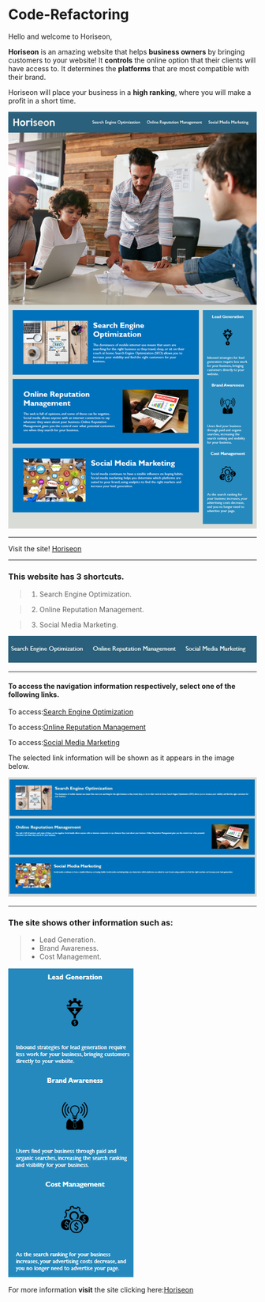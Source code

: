 # Code-Refactoring

Hello and welcome to Horiseon,

**Horiseon** is an amazing website that helps **business owners** by bringing customers to your website! It **controls** the online option that their clients will have access to. It determines the **platforms** that are most compatible with their brand. 

Horiseon will place your business in a **high ranking**, where you will make a profit in a short time.


 ![Homepage](/assets/images/website-homepage.png)
 _____________________________________________________________________
 Visit the site! [Horiseon](https://danprogramsit.github.io/Code-Refactoring/)

____________________________
### This website has 3 shortcuts.

> 1. Search Engine Optimization. 
 
> 2. Online Reputation Management.

> 3. Social Media Marketing.

 ![Image with the link of the site navigation](/assets/images/website-navegation.jpg)
 ______________________________________________________________
#### To access the navigation information respectively, select one of the following links.

To access:[Search Engine Optimization](https://danprogramsit.github.io/Code-Refactoring/#search-engine-optimization)

To access:[Online Reputation Management](https://danprogramsit.github.io/Code-Refactoring/#online-reputation-management)

To access:[Social Media Marketing](https://danprogramsit.github.io/Code-Refactoring/#social-media-marketing)


The selected link information will be shown as it appears in the image below.

![3 images with their respective information of each link of the site navigation](/assets/images/website-navegation-quick.jpg)

__________________________________________________________________________________
### The site shows other information such as:
> - Lead Generation.
> - Brand Awareness.
> - Cost Management.
>
![3 image symbols with their corresponding information](/assets/images/website-other-information.png)



For more information **visit** the site clicking here:[Horiseon](https://danprogramsit.github.io/Code-Refactoring/)